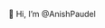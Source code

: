  👋 Hi, I’m @AnishPaudel


<!---
AnishPaudel/AnishPaudel is a ✨ special ✨ repository because its `README.md` (this file) appears on your GitHub profile.
You can click the Preview link to take a look at your changes.
--->
